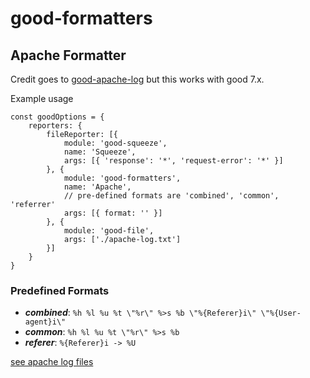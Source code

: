 # good-formatters

## Apache Formatter
Credit goes to [good-apache-log](https://github.com/jhs/good-apache-log) but this works with good 7.x.

Example usage
```
const goodOptions = {
    reporters: {
        fileReporter: [{
            module: 'good-squeeze',
            name: 'Squeeze',
            args: [{ 'response': '*', 'request-error': '*' }]
        }, {
            module: 'good-formatters',
            name: 'Apache',
            // pre-defined formats are 'combined', 'common', 'referrer'
            args: [{ format: '' }]
        }, {
            module: 'good-file',
            args: ['./apache-log.txt']
        }]
    }
}
```

### Predefined Formats
* ***combined***: `%h %l %u %t \"%r\" %>s %b \"%{Referer}i\" \"%{User-agent}i\"`
* ***common***: `%h %l %u %t \"%r\" %>s %b`
* ***referer***: `%{Referer}i -> %U`

[see apache log files](https://httpd.apache.org/docs/1.3/logs.html)
